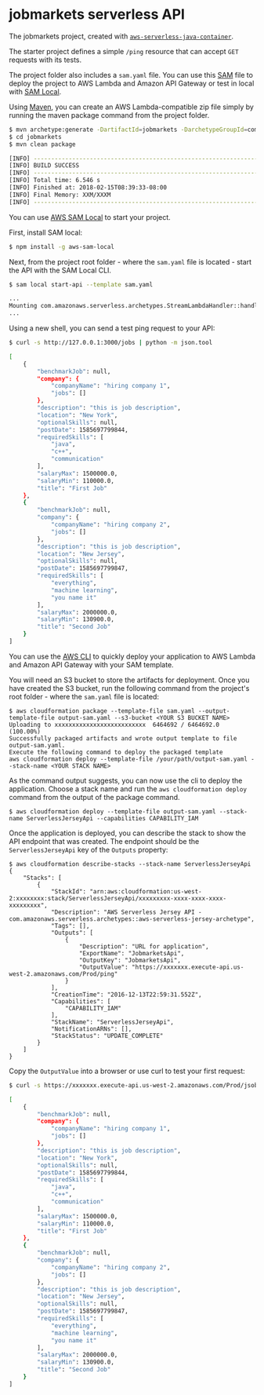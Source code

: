 # jobmarkets serverless API
The jobmarkets project, created with [`aws-serverless-java-container`](https://github.com/awslabs/aws-serverless-java-container).

The starter project defines a simple `/ping` resource that can accept `GET` requests with its tests.

The project folder also includes a `sam.yaml` file. You can use this [SAM](https://github.com/awslabs/serverless-application-model) file to deploy the project to AWS Lambda and Amazon API Gateway or test in local with [SAM Local](https://github.com/awslabs/aws-sam-local). 

Using [Maven](https://maven.apache.org/), you can create an AWS Lambda-compatible zip file simply by running the maven package command from the project folder.
```bash
$ mvn archetype:generate -DartifactId=jobmarkets -DarchetypeGroupId=com.amazonaws.serverless.archetypes -DarchetypeArtifactId=aws-serverless-jersey-archetype -DarchetypeVersion=1.4 -DgroupId=com.upenn.cit591 -Dversion=0.0.1-SNAPSHOT -Dinteractive=false
$ cd jobmarkets
$ mvn clean package

[INFO] ------------------------------------------------------------------------
[INFO] BUILD SUCCESS
[INFO] ------------------------------------------------------------------------
[INFO] Total time: 6.546 s
[INFO] Finished at: 2018-02-15T08:39:33-08:00
[INFO] Final Memory: XXM/XXXM
[INFO] ------------------------------------------------------------------------
```

You can use [AWS SAM Local](https://github.com/awslabs/aws-sam-local) to start your project.

First, install SAM local:

```bash
$ npm install -g aws-sam-local
```

Next, from the project root folder - where the `sam.yaml` file is located - start the API with the SAM Local CLI.

```bash
$ sam local start-api --template sam.yaml

...
Mounting com.amazonaws.serverless.archetypes.StreamLambdaHandler::handleRequest (java8) at http://127.0.0.1:3000/{proxy+} [OPTIONS GET HEAD POST PUT DELETE PATCH]
...
```

Using a new shell, you can send a test ping request to your API:

```bash
$ curl -s http://127.0.0.1:3000/jobs | python -m json.tool

[
    {
        "benchmarkJob": null,
        "company": {
            "companyName": "hiring company 1",
            "jobs": []
        },
        "description": "this is job description",
        "location": "New York",
        "optionalSkills": null,
        "postDate": 1585697799844,
        "requiredSkills": [
            "java",
            "c++",
            "communication"
        ],
        "salaryMax": 1500000.0,
        "salaryMin": 110000.0,
        "title": "First Job"
    },
    {
        "benchmarkJob": null,
        "company": {
            "companyName": "hiring company 2",
            "jobs": []
        },
        "description": "this is job description",
        "location": "New Jersey",
        "optionalSkills": null,
        "postDate": 1585697799847,
        "requiredSkills": [
            "everything",
            "machine learning",
            "you name it"
        ],
        "salaryMax": 2000000.0,
        "salaryMin": 130900.0,
        "title": "Second Job"
    }
]
``` 

You can use the [AWS CLI](https://aws.amazon.com/cli/) to quickly deploy your application to AWS Lambda and Amazon API Gateway with your SAM template.

You will need an S3 bucket to store the artifacts for deployment. Once you have created the S3 bucket, run the following command from the project's root folder - where the `sam.yaml` file is located:

```
$ aws cloudformation package --template-file sam.yaml --output-template-file output-sam.yaml --s3-bucket <YOUR S3 BUCKET NAME>
Uploading to xxxxxxxxxxxxxxxxxxxxxxxxxx  6464692 / 6464692.0  (100.00%)
Successfully packaged artifacts and wrote output template to file output-sam.yaml.
Execute the following command to deploy the packaged template
aws cloudformation deploy --template-file /your/path/output-sam.yaml --stack-name <YOUR STACK NAME>
```

As the command output suggests, you can now use the cli to deploy the application. Choose a stack name and run the `aws cloudformation deploy` command from the output of the package command.
 
```
$ aws cloudformation deploy --template-file output-sam.yaml --stack-name ServerlessJerseyApi --capabilities CAPABILITY_IAM
```

Once the application is deployed, you can describe the stack to show the API endpoint that was created. The endpoint should be the `ServerlessJerseyApi` key of the `Outputs` property:

```
$ aws cloudformation describe-stacks --stack-name ServerlessJerseyApi
{
    "Stacks": [
        {
            "StackId": "arn:aws:cloudformation:us-west-2:xxxxxxxx:stack/ServerlessJerseyApi/xxxxxxxxx-xxxx-xxxx-xxxx-xxxxxxxxx", 
            "Description": "AWS Serverless Jersey API - com.amazonaws.serverless.archetypes::aws-serverless-jersey-archetype", 
            "Tags": [], 
            "Outputs": [
                {
                    "Description": "URL for application",
                    "ExportName": "JobmarketsApi",
                    "OutputKey": "JobmarketsApi",
                    "OutputValue": "https://xxxxxxx.execute-api.us-west-2.amazonaws.com/Prod/ping"
                }
            ], 
            "CreationTime": "2016-12-13T22:59:31.552Z", 
            "Capabilities": [
                "CAPABILITY_IAM"
            ], 
            "StackName": "ServerlessJerseyApi", 
            "NotificationARNs": [], 
            "StackStatus": "UPDATE_COMPLETE"
        }
    ]
}

```

Copy the `OutputValue` into a browser or use curl to test your first request:

```bash
$ curl -s https://xxxxxxx.execute-api.us-west-2.amazonaws.com/Prod/jsob | python -m json.tool

[
    {
        "benchmarkJob": null,
        "company": {
            "companyName": "hiring company 1",
            "jobs": []
        },
        "description": "this is job description",
        "location": "New York",
        "optionalSkills": null,
        "postDate": 1585697799844,
        "requiredSkills": [
            "java",
            "c++",
            "communication"
        ],
        "salaryMax": 1500000.0,
        "salaryMin": 110000.0,
        "title": "First Job"
    },
    {
        "benchmarkJob": null,
        "company": {
            "companyName": "hiring company 2",
            "jobs": []
        },
        "description": "this is job description",
        "location": "New Jersey",
        "optionalSkills": null,
        "postDate": 1585697799847,
        "requiredSkills": [
            "everything",
            "machine learning",
            "you name it"
        ],
        "salaryMax": 2000000.0,
        "salaryMin": 130900.0,
        "title": "Second Job"
    }
]
```

